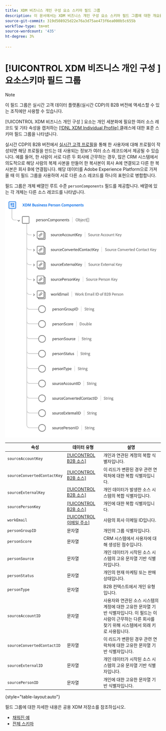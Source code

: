```yaml
---
title: XDM 비즈니스 개인 구성 요소 스키마 필드 그룹
description: 이 문서에서는 XDM 비즈니스 개인 구성 요소 스키마 필드 그룹에 대한 개요를 제공합니다.
source-git-commit: 319d508925d22e76a3d75ae473f6ea000b5c655b
workflow-type: tm+mt
source-wordcount: '435'
ht-degree: 3%

---
```



# [!UICONTROL XDM 비즈니스 개인 구성 ] 요소스키마 필드 그룹

>[!NOTE]
>
>이 필드 그룹은 실시간 고객 데이터 플랫폼(실시간 CDP)의 B2B 버전에 액세스할 수 있는 조직에만 사용할 수 있습니다.

[!UICONTROL XDM 비즈니스 개인 구성 ] 요소는 개인 세분화에 필요한 여러 소스 레코드 및 기타 속성을 캡처하는  [[!DNL XDM Individual Profile] ](../../classes/individual-profile.md) 클래스에 대한 표준 스키마 필드 그룹을 나타냅니다.

실시간 CDP의 B2B 버전에서 [실시간 고객 프로필](../../../profile/home.md)을 통해 한 사용자에 대해 프로필이 작성되면 해당 프로필을 만드는 데 사용되는 정보가 여러 소스 레코드에서 제공될 수 있습니다. 예를 들어, 한 사람이 서로 다른 두 회사에 근무하는 경우, 많은 CRM 시스템에서 의도적으로 해당 사람의 복제 사본을 만들어 한 복사본이 회사 A에 연결되고 다른 한 복사본은 회사 B에 연결됩니다. 해당 데이터를 Adobe Experience Platform으로 가져올 때 이 필드 그룹을 사용하여 서로 다른 소스 레코드를 하나의 표현으로 병합합니다.

필드 그룹은 개체 배열인 루트 수준 `personComponents` 필드를 제공합니다. 배열에 있는 각 개체는 다른 소스 레코드를 나타냅니다.

![](../../images/field-groups/business-person-components.png)

| 속성 | 데이터 유형 | 설명 |
| --- | --- | --- |
| `sourceAccountKey` | [[!UICONTROL B2B 소스]](../../data-types/b2b-source.md) | 개인과 연관된 계정의 복합 식별자입니다. |
| `sourceConvertedContactKey` | [[!UICONTROL B2B 소스]](../../data-types/b2b-source.md) | 이 리드가 변환된 경우 관련 연락처에 대한 복합 식별자입니다. |
| `sourceExternalKey` | [[!UICONTROL B2B 소스]](../../data-types/b2b-source.md) | 개인 데이터가 발생한 소스 시스템의 복합 식별자입니다. |
| `sourcePersonKey` | [[!UICONTROL B2B 소스]](../../data-types/b2b-source.md) | 개인에 대한 복합 식별자입니다. |
| `workEmail` | [[!UICONTROL 이메일 주소]](../../data-types/b2b-source.md) | 사람의 회사 이메일 ID입니다. |
| `personGroupID` | 문자열 | 개인의 그룹 식별자입니다. |
| `personScore` | 문자열 | CRM 시스템에서 사용자에 대해 생성된 점수입니다. |
| `personSource` | 문자열 | 개인 데이터가 시작된 소스 시스템의 고유 문자열 기반 식별자입니다. |
| `personStatus` | 문자열 | 개인의 현재 마케팅 또는 판매 상태입니다. |
| `personType` | 문자열 | B2B 컨텍스트에서 개인 유형입니다. |
| `sourceAccountID` | 문자열 | 사용자와 연관된 소스 시스템의 계정에 대한 고유한 문자열 기반 식별자입니다. 이 필드는 이 사람이 근무하는 다른 회사를 찾기 위해 시스템에서 외래 키로 사용됩니다. |
| `sourceConvertedContactID` | 문자열 | 이 리드가 변환된 경우 관련 연락처에 대한 고유한 문자열 기반 식별자입니다. |
| `sourceExternalID` | 문자열 | 개인 데이터가 시작된 소스 시스템의 고유 문자열 기반 식별자입니다. |
| `sourcePersonID` | 문자열 | 개인에 대한 고유한 문자열 기반 식별자입니다. |

{style=&quot;table-layout:auto&quot;}

필드 그룹에 대한 자세한 내용은 공용 XDM 저장소를 참조하십시오.

* [채워진 예](https://github.com/adobe/xdm/blob/master/components/fieldgroups/profile/b2b-person-components.example.1.json)
* [전체 스키마](https://github.com/adobe/xdm/blob/master/components/fieldgroups/profile/b2b-person-components.schema.json)
